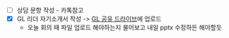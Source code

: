 
- [ ] 상담 문항 작성 - 카톡참고
- [x] GL 리더 자기소개서 작성 -> [GL 공유 드라이브](https://drive.google.com/drive/folders/1SZFVXVBsuBf-AJgMzvhUKprQC7oT2KDf?usp=drive_link)에 업로드
	- 오늘 회의 때 파일 업로드 해야하는지 물어보고 내일 pptx 수정하든 해야할듯

